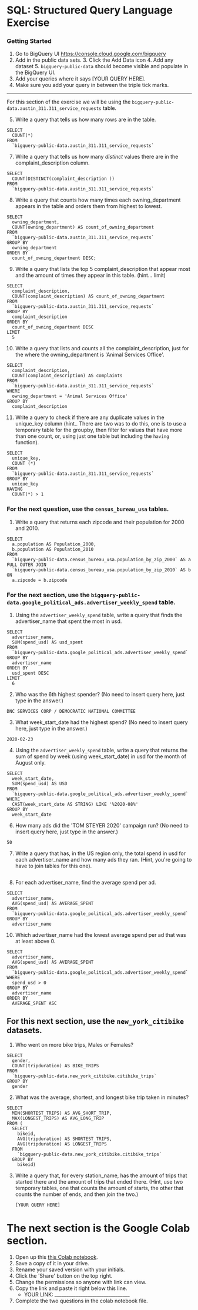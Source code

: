 
# SQL:  Structured Query Language  Exercise

### Getting Started
1. Go to BigQuery UI https://console.cloud.google.com/bigquery
2. Add in the public data sets. 
	3. Click the Add Data icon
	4. Add any dataset
	5. `bigquery-public-data` should become visible and populate in the BigQuery UI. 
3. Add your queries where it says [YOUR QUERY HERE].
4. Make sure you add your query in between the triple tick marks. 
---

For this section of the exercise we will be using the `bigquery-public-data.austin_311.311_service_requests`  table. 

5. Write a query that tells us how many rows are in the table. 
```
SELECT
  COUNT(*)
FROM
  `bigquery-public-data.austin_311.311_service_requests`
```

7. Write a query that tells us how many _distinct_ values there are in the complaint_description column.
``` 
SELECT
  COUNT(DISTINCT(complaint_description ))
FROM
  `bigquery-public-data.austin_311.311_service_requests`
```
  
8. Write a query that counts how many times each owning_department appears in the table and orders them from highest to lowest. 
``` 
SELECT
  owning_department,
  COUNT(owning_department) AS count_of_owning_department
FROM
  `bigquery-public-data.austin_311.311_service_requests`
GROUP BY
  owning_department
ORDER BY
  count_of_owning_department DESC;
```

9. Write a query that lists the top 5 complaint_description that appear most and the amount of times they appear in this table. (hint... limit)
```
SELECT
  complaint_description,
  COUNT(complaint_description) AS count_of_owning_department
FROM
  `bigquery-public-data.austin_311.311_service_requests`
GROUP BY
  complaint_description
ORDER BY
  count_of_owning_department DESC
LIMIT
  5
```
10. Write a query that lists and counts all the complaint_description, just for the where the owning_department is 'Animal Services Office'.
```
SELECT
  complaint_description,
  COUNT(complaint_description) AS complaints
FROM
  `bigquery-public-data.austin_311.311_service_requests`
WHERE
  owning_department = 'Animal Services Office'
GROUP BY
  complaint_description
```

11. Write a query to check if there are any duplicate values in the unique_key column (hint.. There are two was to do this, one is to use a temporary table for the groupby, then filter for values that have more than one count, or, using just one table but including the  `having` function). 
```
SELECT
  unique_key,
  COUNT (*)
FROM
  `bigquery-public-data.austin_311.311_service_requests`
GROUP BY
  unique_key
HAVING
  COUNT(*) > 1
```


### For the next question, use the `census_bureau_usa` tables.

1. Write a query that returns each zipcode and their population for 2000 and 2010. 
```
SELECT
  a.population AS Population_2000,
  b.population AS Population_2010
FROM
  `bigquery-public-data.census_bureau_usa.population_by_zip_2000` AS a
FULL OUTER JOIN
  `bigquery-public-data.census_bureau_usa.population_by_zip_2010` AS b
ON
  a.zipcode = b.zipcode
```

### For the next section, use the  `bigquery-public-data.google_political_ads.advertiser_weekly_spend` table.
1. Using the `advertiser_weekly_spend` table, write a query that finds the advertiser_name that spent the most in usd. 
```
SELECT
  advertiser_name,
  SUM(spend_usd) AS usd_spent
FROM
  `bigquery-public-data.google_political_ads.advertiser_weekly_spend`
GROUP BY
  advertiser_name
ORDER BY
  usd_spent DESC
LIMIT
  6
```
2. Who was the 6th highest spender? (No need to insert query here, just type in the answer.)
```
DNC SERVICES CORP / DEMOCRATIC NATIONAL COMMITTEE
```

3. What week_start_date had the highest spend? (No need to insert query here, just type in the answer.)
```
2020-02-23
```

4. Using the `advertiser_weekly_spend` table, write a query that returns the sum of spend by week (using week_start_date) in usd for the month of August only. 
```
SELECT
  week_start_date,
  SUM(spend_usd) AS USD
FROM
  `bigquery-public-data.google_political_ads.advertiser_weekly_spend`
WHERE
  CAST(week_start_date AS STRING) LIKE '%2020-08%'
GROUP BY
  week_start_date
```
6.  How many ads did the 'TOM STEYER 2020' campaign run? (No need to insert query here, just type in the answer.)
```
50
```
7. Write a query that has, in the US region only, the total spend in usd for each advertiser_name and how many ads they ran. (Hint, you're going to have to join tables for this one). 
```

```
8. For each advertiser_name, find the average spend per ad. 
```
SELECT
  advertiser_name,
  AVG(spend_usd) AS AVERAGE_SPENT
FROM
  `bigquery-public-data.google_political_ads.advertiser_weekly_spend`
GROUP BY
  advertiser_name
```
10. Which advertiser_name had the lowest average spend per ad that was at least above 0. 
``` 
SELECT
  advertiser_name,
  AVG(spend_usd) AS AVERAGE_SPENT
FROM
  `bigquery-public-data.google_political_ads.advertiser_weekly_spend`
WHERE
  spend_usd > 0
GROUP BY
  advertiser_name
ORDER BY
  AVERAGE_SPENT ASC
```
## For this next section, use the `new_york_citibike` datasets.

1. Who went on more bike trips, Males or Females?
```
SELECT
  gender,
  COUNT(tripduration) AS BIKE_TRIPS
FROM
  `bigquery-public-data.new_york_citibike.citibike_trips`
GROUP BY
  gender
```
2. What was the average, shortest, and longest bike trip taken in minutes?
```
SELECT
  MIN(SHORTEST_TRIPS) AS AVG_SHORT_TRIP,
  MAX(LONGEST_TRIPS) AS AVG_LONG_TRIP
FROM (
  SELECT
    bikeid,
    AVG(tripduration) AS SHORTEST_TRIPS,
    AVG(tripduration) AS LONGEST_TRIPS
  FROM
    `bigquery-public-data.new_york_citibike.citibike_trips`
  GROUP BY
    bikeid)
```

3. Write a query that, for every station_name, has the amount of trips that started there and the amount of trips that ended there. (Hint, use two temporary tables, one that counts the amount of starts, the other that counts the number of ends, and then join the two.) 
	```
	[YOUR QUERY HERE]
	```
# The next section is the Google Colab section.  
1. Open up this [this Colab notebook](https://colab.research.google.com/drive/1kHdTtuHTPEaMH32GotVum41YVdeyzQ74?usp=sharing).
2. Save a copy of it in your drive. 
3. Rename your saved version with your initials. 
4. Click the 'Share' button on the top right.  
5. Change the permissions so anyone with link can view. 
6. Copy the link and paste it right below this line. 
	* YOUR LINK:  ________________________________
9. Complete the two questions in the colab notebook file. 
